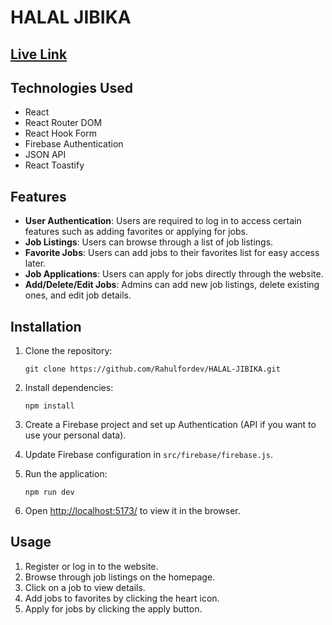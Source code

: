 # HALAL JIBIKA

## [Live Link](https://halal-jibika-rahulfordev.netlify.app/)

## Technologies Used

- React
- React Router DOM
- React Hook Form
- Firebase Authentication
- JSON API
- React Toastify

## Features

- **User Authentication**: Users are required to log in to access certain features such as adding favorites or applying for jobs.
- **Job Listings**: Users can browse through a list of job listings.
- **Favorite Jobs**: Users can add jobs to their favorites list for easy access later.
- **Job Applications**: Users can apply for jobs directly through the website. 
- **Add/Delete/Edit Jobs**: Admins can add new job listings, delete existing ones, and edit job details.

## Installation

1. Clone the repository:

   ```
   git clone https://github.com/Rahulfordev/HALAL-JIBIKA.git
   ```

2. Install dependencies:

   ```
   npm install
   ```

3. Create a Firebase project and set up Authentication (API if you want to use your personal data).

4. Update Firebase configuration in `src/firebase/firebase.js`.

5. Run the application:

   ```
   npm run dev
   ```

6. Open [http://localhost:5173/](http://localhost:5173/) to view it in the browser.

## Usage

1. Register or log in to the website.
2. Browse through job listings on the homepage.
3. Click on a job to view details.
4. Add jobs to favorites by clicking the heart icon.
5. Apply for jobs by clicking the apply button.  

